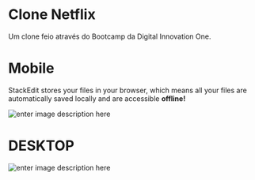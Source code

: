 # Clone Netflix
Um clone feio através do Bootcamp da Digital Innovation One.



# Mobile

StackEdit stores your files in your browser, which means all your files are automatically saved locally and are accessible **offline!**

![enter image description here](https://github.com/emersonpacifico/Clone-Netflix/blob/master/img/mobile.gif?raw=true)


# DESKTOP

![enter image description here](https://github.com/emersonpacifico/Clone-Netflix/blob/master/img/Pagina.gif?raw=true)